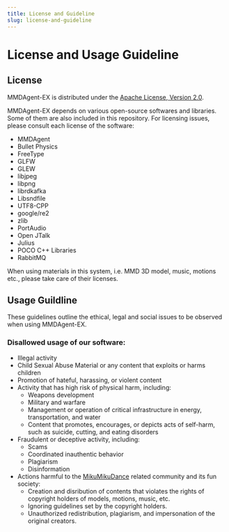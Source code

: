 ```yaml
---
title: License and Guideline
slug: license-and-guideline
---
```

# License and Usage Guideline

## License

MMDAgent-EX is distributed under the [Apache License, Version 2.0](http://www.apache.org/licenses/LICENSE-2.0).

MMDAgent-EX depends on various open-source softwares and libraries. Some of them are also included in this repository.  For licensing issues, please consult each license of the software:

- MMDAgent
- Bullet Physics
- FreeType
- GLFW
- GLEW
- libjpeg
- libpng
- librdkafka
- Libsndfile
- UTF8-CPP
- google/re2
- zlib
- PortAudio
- Open JTalk
- Julius
- POCO C++ Libraries
- RabbitMQ

When using materials in this system, i.e. MMD 3D model, music, motions etc., please take care of their licenses.

## Usage Guildline

These guidelines outline the ethical, legal and social issues to be observed when using MMDAgent-EX.

### Disallowed usage of our software:

- Illegal activity
- Child Sexual Abuse Material or any content that exploits or harms children
- Promotion of hateful, harassing, or violent content
- Activity that has high risk of physical harm, including:
  - Weapons development
  - Military and warfare
  - Management or operation of critical infrastructure in energy, transportation, and water
  - Content that promotes, encourages, or depicts acts of self-harm, such as suicide, cutting, and eating disorders
- Fraudulent or deceptive activity, including:
  - Scams
  - Coordinated inauthentic behavior
  - Plagiarism
  - Disinformation
- Actions harmful to the [MikuMikuDance](https://en.wikipedia.org/wiki/MikuMikuDance) related community and its fun society:
  - Creation and disribution of contents that violates the rights of copyright holders of models, motions, music, etc.
  - Ignoring guidelines set by the copyright holders.
  - Unauthorized redistribution, plagiarism, and impersonation of the original creators.